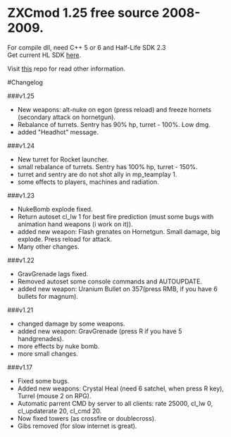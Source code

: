 # ZXCmod 1.25 free source 2008-2009.

For compile dll, need C++ 5 or 6 and Half-Life SDK 2.3  
Get current HL SDK [here](https://github.com/ValveSoftware/halflife). 

Visit [this](https://github.com/ZXCmod/ZXCmod-info) repo for read other information. 

#Changelog

###v1.25

- New weapons: alt-nuke on egon (press reload) and freeze hornets (secondary attack on hornetgun).
- Rebalance of turrets. Sentry has 90% hp, turret - 100%. Low dmg.
- added "Headhot" message.


###v1.24

- New turret for Rocket launcher.
- small rebalance of turrets. Sentry has 100% hp, turret - 150%.
- turret and sentry are do not shot ally in mp_teamplay 1.
- some effects to players, machines and radiation. 


###v1.23
- NukeBomb explode fixed.
- Return autoset cl_lw 1 for best fire prediction (must some bugs with animation hand weapons (i work on it)).
- added new weapon: Flash grenates on Hornetgun. Small damage, big explode. Press reload for attack.
- Many other changes.


###v1.22
- GravGrenade lags fixed.
- Removed autoset some console commands and AUTOUPDATE.
- added new weapon: Uranium Bullet on 357(press RMB, if you have 6 bullets for magnum).


###v1.21
- changed damage by some weapons.
- added new weapon: GravGrenade (press R if you have 5 handgrenades).
- more effects by nuke bomb.
- more small changes.


###v1.17
- Fixed some bugs.
- Added new weapons: Crystal Heal (need 6 satchel, when press R key), Turrel (mouse 2 on RPG).
- Automatic parrent CMD by server to all clients: rate 25000, cl_lw 0, cl_updaterate 20, cl_cmd 20.
- Now fixed towers (as crossfire or doublecross).
- Gibs removed (for slow internet is great).